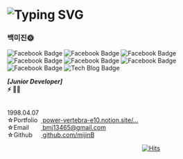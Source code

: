
# ![Typing SVG](https://readme-typing-svg.herokuapp.com/?color=000000&lines=Hello,+I'm+mijin+Baek+ෆ˙ᵕ˙ෆ&font=Kanit&size=20)

### 백미진🌞

![Facebook Badge](https://img.shields.io/badge/HTML5-E34F26?style=for-the-badge&height=200&logo=html5&logoColor=white)
![Facebook Badge](https://img.shields.io/badge/CSS3-1572B6?style=for-the-badge&height=300&logo=css3&logoColor=white)
![Facebook Badge](https://img.shields.io/badge/JavaScript-F7DF1E?style=flat-square&logo=javascript&logoColor=black)
![Facebook Badge](https://img.shields.io/badge/Vue.js-4FC08D?style=flat-square&logo=vue.js&logoColor=white)
![Facebook Badge](https://img.shields.io/badge/Dart-0175C2?style=flat-square&logo=dart&logoColor=white)
![Facebook Badge](https://img.shields.io/badge/Flutter-02569B?style=flat-square&logo=flutter&logoColor=white)
![Facebook Badge](https://img.shields.io/badge/VSCode-007ACC?style=flat-square&logo=visualstudiocode&logoColor=white)
![Tech Blog Badge](http://img.shields.io/badge/GitHub-181717?style=flat-square&logo=github&link=https://zzsza.github.io/)
<p>
  <b>
    <i>
      [Junior Developer]<br>
    </i>
    ⚡ 👩‍💻<br><br>
  </b>

  1998.04.07<br>
  ☆Portfolio&nbsp;&nbsp;<A href="https://power-vertebra-e10.notion.site/2aa39d54c9634b5eba2905086dca4c9b"> power-vertebra-e10.notion.site/... </A><br>
  ☆Email&nbsp;&nbsp;&nbsp;&nbsp;&nbsp;&nbsp;&nbsp;<A href="https://www.google.co.kr"> bmj13465@gmail.com </A><br>
  ☆Github&nbsp;&nbsp;&nbsp;&nbsp;&nbsp;<A href="https://github.com/mijinB"> github.com/mijinB </A><br>

  &nbsp;&nbsp;&nbsp;&nbsp;&nbsp;&nbsp;&nbsp;&nbsp;&nbsp;&nbsp;&nbsp;&nbsp;&nbsp;&nbsp;&nbsp;&nbsp;&nbsp;&nbsp;&nbsp;&nbsp;&nbsp;&nbsp;&nbsp;&nbsp;&nbsp;&nbsp;&nbsp;&nbsp;&nbsp;&nbsp;&nbsp;&nbsp;&nbsp;&nbsp;&nbsp;&nbsp;&nbsp;&nbsp;&nbsp;&nbsp;&nbsp;&nbsp;&nbsp;&nbsp;&nbsp;&nbsp;&nbsp;&nbsp;&nbsp;&nbsp;&nbsp;&nbsp;&nbsp;&nbsp;&nbsp;&nbsp;&nbsp;&nbsp;&nbsp;&nbsp;&nbsp;&nbsp;&nbsp;&nbsp;&nbsp;&nbsp;&nbsp;&nbsp;&nbsp;&nbsp;&nbsp;&nbsp;&nbsp;&nbsp;&nbsp;&nbsp;&nbsp;&nbsp;&nbsp;[![Hits](https://hits.seeyoufarm.com/api/count/incr/badge.svg?url=https%3A%2F%2Fgithub.com%2FmijinB&count_bg=%2379C83D&title_bg=%23555555&icon=&icon_color=%23E7E7E7&title=hits&edge_flat=false)](https://hits.seeyoufarm.com)
</p>
